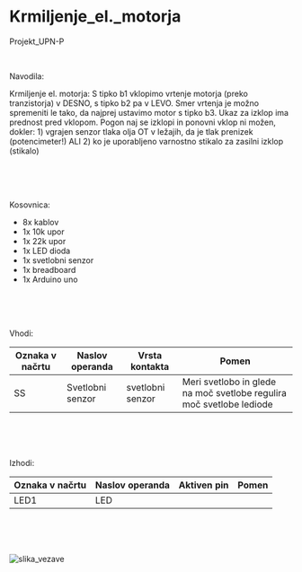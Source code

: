 # Krmiljenje_el._motorja

Projekt_UPN-P

<br>

Navodila:

Krmiljenje el. motorja:  S tipko b1 vklopimo vrtenje motorja (preko tranzistorja) v DESNO, s tipko b2 pa v LEVO. Smer vrtenja je možno spremeniti le tako, da najprej ustavimo motor s tipko b3. Ukaz za izklop ima prednost pred vklopom. Pogon naj se izklopi in ponovni vklop ni možen, dokler: 1) vgrajen senzor tlaka olja OT v ležajih, da je tlak prenizek (potencimeter!) ALI 2) ko je uporabljeno varnostno stikalo za zasilni izklop (stikalo)

<br>
<br>
<br>

Kosovnica:

- 8x kablov
- 1x 10k upor
- 1x 22k upor
- 1x LED dioda
- 1x svetlobni senzor
- 1x breadboard
- 1x Arduino uno
  
<br>
<br>
<br>

Vhodi:

| Oznaka v načrtu | Naslov operanda | Vrsta kontakta | Pomen |
| -------- | ------- | -------- | ------- |
| SS | Svetlobni senzor | svetlobni senzor | Meri svetlobo in glede na moč svetlobe regulira moč svetlobe lediode |

<br>
<br>
<br>

Izhodi:

| Oznaka v načrtu | Naslov operanda | Aktiven pin | Pomen |
| -------- | ------- | -------- | ------- |
| LED1 | LED |  |  |

<br>
<br>
<br>

![slika_vezave](https://github.com/BlaznikRaul/Krmiljenje_el._motorja/assets/123101962/627646cb-945f-455d-ab8a-e8e0d3184ba0)
